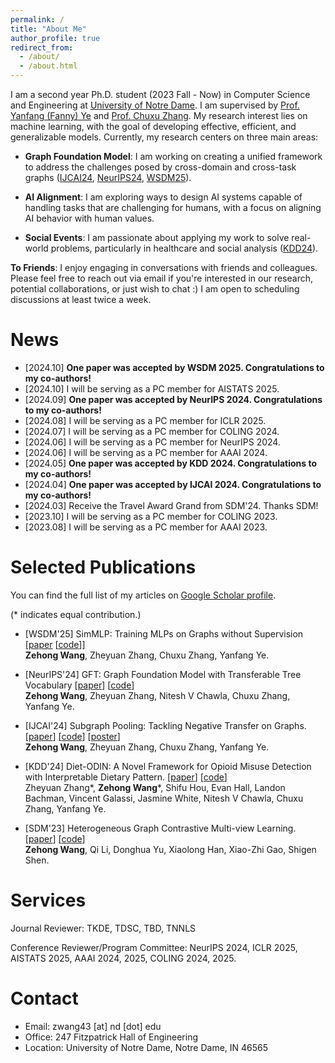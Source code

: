 ```yaml
---
permalink: /
title: "About Me"
author_profile: true
redirect_from: 
  - /about/
  - /about.html
---
```


I am a second year Ph.D. student (2023 Fall - Now) in Computer Science and Engineering at [University of Notre Dame](https://www.nd.edu/). I am supervised by [Prof. Yanfang (Fanny) Ye](http://yes-lab.org/) and [Prof. Chuxu Zhang](https://chuxuzhang.github.io/). My research interest lies on machine learning, with the goal of developing effective, efficient, and generalizable models. Currently, my research centers on three main areas:

- **Graph Foundation Model**: I am working on creating a unified framework to address the challenges posed by cross-domain and cross-task graphs ([IJCAI24](https://arxiv.org/abs/2402.08907), [NeurIPS24](https://arxiv.org/abs/2411.06070), [WSDM25](https://arxiv.org/abs/2402.08918)).

- **AI Alignment**: I am exploring ways to design AI systems capable of handling tasks that are challenging for humans, with a focus on aligning AI behavior with human values.

- **Social Events**: I am passionate about applying my work to solve real-world problems, particularly in healthcare and social analysis ([KDD24](https://arxiv.org/abs/2403.08820)). 


<b>To Friends</b>: I enjoy engaging in conversations with friends and colleagues. Please feel free to reach out via email if you're interested in our research, potential collaborations, or just wish to chat :) I am open to scheduling discussions at least twice a week.

News
======

* [2024.10] **One paper was accepted by WSDM 2025. Congratulations to my co-authors!**
* [2024.10] I will be serving as a PC member for AISTATS 2025. 
* [2024.09] **One paper was accepted by NeurIPS 2024. Congratulations to my co-authors!**
* [2024.08] I will be serving as a PC member for ICLR 2025. 
* [2024.07] I will be serving as a PC member for COLING 2024.
* [2024.06] I will be serving as a PC member for NeurIPS 2024.
* [2024.06] I will be serving as a PC member for AAAI 2024.
* [2024.05] **One paper was accepted by KDD 2024. Congratulations to my co-authors!**
* [2024.04] **One paper was accepted by IJCAI 2024. Congratulations to my co-authors!**
* [2024.03] Receive the Travel Award Grand from SDM'24. Thanks SDM!
* [2023.10] I will be serving as a PC member for COLING 2023.
* [2023.08] I will be serving as a PC member for AAAI 2023.

Selected Publications
======

You can find the full list of my articles on [Google Scholar profile](https://scholar.google.com/citations?user=-qXxOv0AAAAJ).

(\* indicates equal contribution.)

- [WSDM'25] SimMLP: Training MLPs on Graphs without Supervision [[paper](https://arxiv.org/abs/2402.08918) [[code](https://github.com/Zehong-Wang/SimMLP)]]\
<b>Zehong Wang</b>, Zheyuan Zhang, Chuxu Zhang, Yanfang Ye.

- [NeurIPS'24] GFT: Graph Foundation Model with Transferable Tree Vocabulary [[paper](https://arxiv.org/abs/2411.06070)] [[code](https://github.com/Zehong-Wang/GFT)]\
<b>Zehong Wang</b>, Zheyuan Zhang, Nitesh V Chawla, Chuxu Zhang, Yanfang Ye.

- [IJCAI'24] Subgraph Pooling: Tackling Negative Transfer on Graphs. [[paper](https://arxiv.org/abs/2402.08907)] [[code](https://github.com/Zehong-Wang/Subgraph-Pooling)] [[poster](/files/ijcai24/sp/poster.pdf)]\
<b>Zehong Wang</b>, Zheyuan Zhang, Chuxu Zhang, Yanfang Ye.

- [KDD'24] Diet-ODIN: A Novel Framework for Opioid Misuse Detection with Interpretable Dietary Pattern. [[paper](https://dl.acm.org/doi/abs/10.1145/3637528.3671587)] [[code](https://github.com/JasonZhangzy1757/Diet-ODIN)]\
Zheyuan Zhang\*, <b>Zehong Wang</b>\*, Shifu Hou, Evan Hall, Landon Bachman, Vincent Galassi, Jasmine White, Nitesh V Chawla, Chuxu Zhang, Yanfang Ye.

- [SDM'23] Heterogeneous Graph Contrastive Multi-view Learning. [[paper](https://epubs.siam.org/doi/abs/10.1137/1.9781611977653.ch16)] [[code](https://github.com/Zehong-Wang/HGCML)]\
<b>Zehong Wang</b>, Qi Li, Donghua Yu, Xiaolong Han, Xiao-Zhi Gao, Shigen Shen. 


Services
======

Journal Reviewer: TKDE, TDSC, TBD, TNNLS

Conference Reviewer/Program Committee: NeurIPS 2024, ICLR 2025, AISTATS 2025, AAAI 2024, 2025, COLING 2024, 2025. 

Contact
======

- Email: zwang43 [at] nd [dot] edu
- Office: 247 Fitzpatrick Hall of Engineering
- Location: University of Notre Dame, Notre Dame, IN 46565